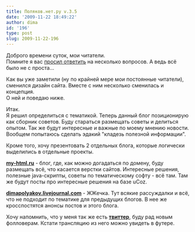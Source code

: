 ```yaml
---
title: Поляков.нет.ру v.3.5
date: '2009-11-22 18:49:22'
author: dima
id: '196'
type: post
slug: 2009-11-22-196
---
```


Доброго времени суток, мои читатели.  
Помните я вас [просил ответить](/blog/2009-10-04-190) на несколько вопросов. А ведь всё было не с проста...

Как вы уже заметили (ну по крайней мере мои постоянные читатели), сменился дизайн сайта. Вместе с ним несколько сменилась и концепция.  
О ней и поведаю ниже.

Итак.  
Я решил определиться с тематикой. Теперь данный блог позиционирую как сборник советов. Буду стараться размещать советы и делиться опытом. Так же будут интересные и важные по моему мнению новости. Вообщем попытаюсь сделать эдакий "кладезь полезной информации".

Кроме того, хочу презентовать 2 отдельных блога, которые логически выделились в отдельные проекты.

**[my-html.ru](http://my-html.ru)** - блог, где, как можно догадаться по домену, буду размещать всё, что касается верстки сайтов. Интересные решения, полезные java-скрипты, советы по тематическому софту - всё там. Там же будут посты про интересные решения на базе uCoz.

**[dimapolyakov.livejournal.com](http://dimapolyakov.livejournal.com)** - ЖЖечка. Тут всякие рассуждалки и всё, что не подходит по тематике для предыдущих блогов. В нее же кросспостятся анонсы постов и этого блога.

Хочу напомнить, что у меня так же есть **[твиттер](http://twitter.com/dpolyakov)**, буду рад новым фолловерам. Кстати трансляцию из него можно увидеть в футере.